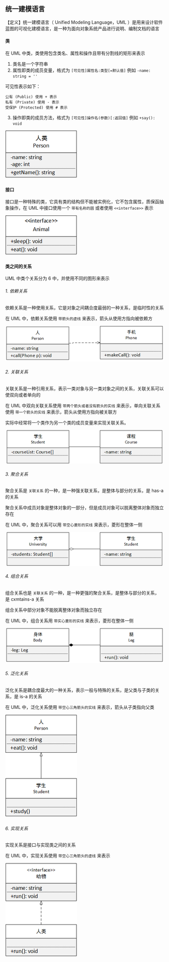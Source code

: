 ## 统一建模语言

【定义】统一建模语言（ Unified Modeling Language，UML ）是用来设计软件蓝图的可视化建模语言，是一种为面向对象系统产品进行说明、编制文档的语言



#### 类

在 UML 中类，类使用包含类名、属性和操作且带有分割线的矩形来表示

1. 类名是一个字符串
2. 属性即类的成员变量，格式为 `[可见性]属性名:类型[=默认值]` 例如 `-name: string = ''`

可见性表示如下：

```
公有 (Public) 使用 + 表示
私有 (Private) 使用 - 表示
受保护 (Protected) 使用 # 表示
```

3. 操作即类的成员方法，格式为 `[可见性]操作名(参数)[:返回值]` 例如 `+say(): void`

![](./uml/uml-class.png)



#### 接口

接口是一种特殊的类，它具有类的结构但不能被实例化，它不包含属性，质保函抽象操作，在 UML 中接口使用一个 `带有名称的圆` 或者使用 `<<interface>>` 表示

![](./uml/uml-interface.png)



#### 类之间的关系

UML 中类个关系分为 6 中，并使用不同的图形来表示

###### 1. 依赖关系

依赖关系是一种使用关系，它是对象之间耦合度最弱的一种关系，是临时性的关系

在 UML 中，依赖关系使用 `带箭头的虚线` 来表示，箭头从使用方指向被依赖方

![](./uml/uml-relation-dep.png)



###### 2. 关联关系

关联关系是一种引用关系，表示一类对象与另一类对象之间的关系，关联关系可以使双向或者单向的

在 UML 中双向关联关系使用 `带两个箭头或者没有箭头的实线` 来表示，单向关联关系使用 `带一个箭头的实线` 来表示，箭头从使用方指向被关联方

实际中经常将一个类作为另一个类的成员变量来实现关联关系。

![](./uml/uml-relation-link.png)



###### 3. 聚合关系

聚合关系是 `关联关系` 的一种，是一种强关联关系，是整体与部分的关系，是 has-a 的关系

聚合关系中成员对象是整体对象的一部分，但是成员对象可以脱离整体对象而独立存在

在 UML 中，聚合关系可以用 `带空心菱形的实线` 来表示，菱形在整体一侧

![](./uml/uml-relation-juhe.png)



###### 4. 组合关系

组合关系也是 `关联关系` 的一种，是一种更强的聚合关系，是整体与部分的关系， 是 cxmtains-a 关系

组合关系中部分对象不能脱离整体对象而独立存在

在 UML 中，组合关系用 `带实心菱形的实线` 来表示，菱形在整体一侧

![](./uml/uml-relation-zuhe.png)



###### 5. 泛化关系

泛化关系是耦合度最大的一种关系，表示一般与特殊的关系，是父类与子类的关系，是 is-a 的关系

在 UML 中，泛化关系使用 `带空心三角箭头的实线` 来表示，箭头从子类指向父类

![](./uml/uml-relation-fanhua.png)



###### 6. 实现关系

实现关系是接口与实现类之间的关系

在 UML 中，实现关系使用 `带空心三角箭头的虚线` 来表示

![](./uml/uml-relation-shixian.png)


